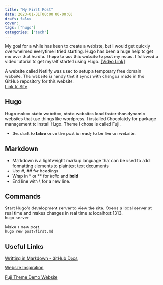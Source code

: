 ```yaml
---
title: "My First Post"
date: 2023-01-01T00:00:00-00:00
draft: false
cover:
tags: ["hugo"]
categories: ["tech"]
---
```


My goal for a while has been to create a webiste, but I would get quickly overwhelmed everytime I tried starting. 
Hugo has been a huge help to get me over that hurdle.
I hope to use this website to post my notes.
I followed a video tutorial to get myself started using Hugo.
[[Video Link]](https://www.youtube.com/watch?v=hjD9jTi_DQ4ab_channel=EnvatoTuts%2B)

A website called Netlify was used to setup a temporary free domain website. The website is handy that it syncs with changes made in the GitHub repository for this website.\
[Link to Site](https://peaceful-donut-e0553c.netlify.app)

## Hugo
Hugo makes static websites, static websites load faster than dynamic websites that use things like wordpress. I installed Chocolately for package management to install Hugo. Theme I chose is called Fuji.

- Set draft to **false** once the post is ready to be live on website.

## Markdown
- Markdown is a lightweight markup language that can be used to add formatting elements to plaintext text documents.
- Use #, ## for headings
- Wrap in * or ** for *italic* and **bold**
- End line with \ for a new line.

## Commands
Start Hugo's development server to view the site. Opens a local server at real time and makes changes in real time at localhost:1313.\
`hugo server`

Make a new post.\
`hugo new post/first.md`

## Useful Links
[Writting in Markdown - GitHub Docs](https://docs.github.com/en/get-started/writing-on-github/getting-started-with-writing-and-formatting-on-github/basic-writing-and-formatting-syntax)

[Website Inspiration](https://notes.shichao.io/gopl/ch1/)

[Fuji Theme Demo Website](https://github.dsrkafuu.net/hugo-theme-fuji/post/markdown-syntax/)
